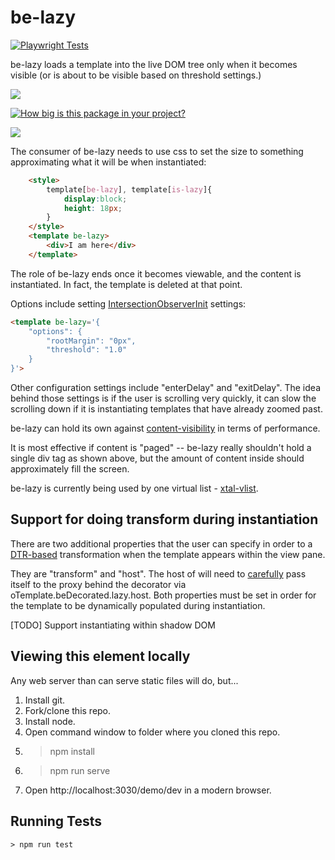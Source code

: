 # be-lazy

[![Playwright Tests](https://github.com/bahrus/be-lazy/actions/workflows/CI.yml/badge.svg?branch=baseline)](https://github.com/bahrus/be-lazy/actions/workflows/CI.yml)

be-lazy loads a template into the live DOM tree only when it becomes visible (or is about to be visible based on threshold settings.)

<a href="https://nodei.co/npm/be-lazy/"><img src="https://nodei.co/npm/be-lazy.png"></a>

[![How big is this package in your project?](https://img.shields.io/bundlephobia/minzip/be-lazy?style=for-the-badge)](https://bundlephobia.com/result?p=be-lazy)

<img src="http://img.badgesize.io/https://cdn.jsdelivr.net/npm/be-lazy?compression=gzip">

The consumer of be-lazy needs to use css to set the size to something approximating what it will be when instantiated:

```html
    <style>
        template[be-lazy], template[is-lazy]{
            display:block;
            height: 18px;
        }
    </style>
    <template be-lazy>
        <div>I am here</div>
    </template>
```

The role of be-lazy ends once it becomes viewable, and the content is instantiated.   In fact, the template is deleted at that point.

Options include setting [IntersectionObserverInit](https://developer.mozilla.org/en-US/docs/Web/API/Intersection_Observer_API#creating_an_intersection_observer) settings:

```html
<template be-lazy='{
    "options": {
        "rootMargin": "0px",
        "threshold": "1.0"
    }
}'>
```

Other configuration settings include "enterDelay" and "exitDelay".  The idea behind those settings is if the user is scrolling very quickly, it can slow the scrolling down if it is instantiating templates that have already zoomed past.

be-lazy can hold its own against [content-visibility](https://web.dev/content-visibility/) in terms of performance.

It is most effective if content is "paged" -- be-lazy really shouldn't hold a single div tag as shown above, but the amount of content inside should approximately fill the screen.

be-lazy is currently being used by one virtual list - [xtal-vlist](https://github.com/bahrus/xtal-vlist).   

## Support for doing transform during instantiation

There are two additional properties that the user can specify in order to a [DTR-based](https://github.com/bahrus/trans-render) transformation when the template appears within the view pane.

They are "transform" and "host".  The host of will need to [carefully](https://github.com/bahrus/be-decorated#approach-i--programmatically-but-carefully) pass itself to the proxy behind the decorator via oTemplate.beDecorated.lazy.host.  Both properties must be set in order for the template to be dynamically populated during instantiation.


[TODO]  Support instantiating within shadow DOM

## Viewing this element locally

Any web server than can serve static files will do, but...

1.  Install git.
2.  Fork/clone this repo.
3.  Install node.
4.  Open command window to folder where you cloned this repo.
5.  > npm install
6.  > npm run serve
7.  Open http://localhost:3030/demo/dev in a modern browser.

## Running Tests

```
> npm run test
```